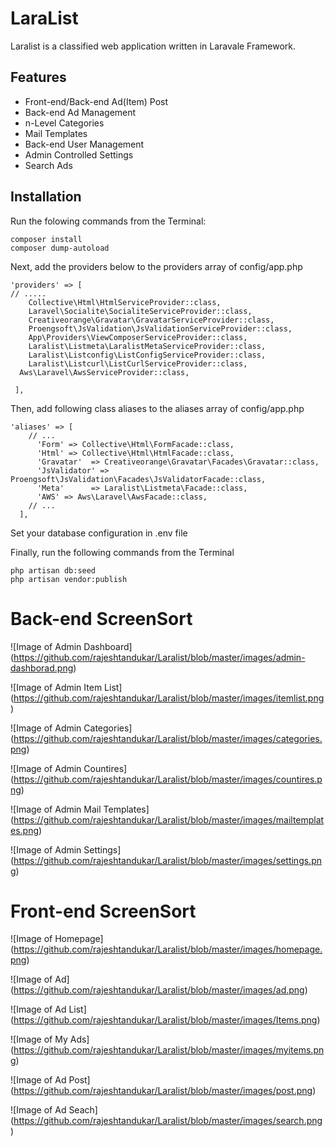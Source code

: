 # LaraList

Laralist is a classified web application written in Laravale Framework.

## Features
* Front-end/Back-end Ad(Item) Post
* Back-end Ad Management
* n-Level Categories
* Mail Templates
* Back-end User Management
* Admin Controlled Settings
* Search Ads

## Installation
Run the folowing commands from the Terminal:
```
composer install
composer dump-autoload
```

Next, add the providers below to the providers array of config/app.php
```
'providers' => [
// .....
 	Collective\Html\HtmlServiceProvider::class,
 	Laravel\Socialite\SocialiteServiceProvider::class,
 	Creativeorange\Gravatar\GravatarServiceProvider::class,
 	Proengsoft\JsValidation\JsValidationServiceProvider::class, 
    App\Providers\ViewComposerServiceProvider::class,
 	Laralist\Listmeta\LaralistMetaServiceProvider::class, 
 	Laralist\Listconfig\ListConfigServiceProvider::class,
 	Laralist\Listcurl\ListCurlServiceProvider::class,
  Aws\Laravel\AwsServiceProvider::class,

 ],  
```
Then, add following class aliases to the aliases array of config/app.php
```
'aliases' => [
    // ...
      'Form' => Collective\Html\FormFacade::class,
      'Html' => Collective\Html\HtmlFacade::class,
      'Gravatar'  => Creativeorange\Gravatar\Facades\Gravatar::class,
      'JsValidator' => Proengsoft\JsValidation\Facades\JsValidatorFacade::class,
      'Meta'      => Laralist\Listmeta\Facade::class,
      'AWS' => Aws\Laravel\AwsFacade::class,  
    // ...
  ],
```
Set your database configuration in .env file

Finally, run the following commands from the Terminal
```
php artisan db:seed
php artisan vendor:publish
```

# Back-end ScreenSort
  ![Image of Admin Dashboard]
  (https://github.com/rajeshtandukar/Laralist/blob/master/images/admin-dashborad.png)

  ![Image of Admin Item List]
  (https://github.com/rajeshtandukar/Laralist/blob/master/images/itemlist.png)

  ![Image of Admin Categories]
  (https://github.com/rajeshtandukar/Laralist/blob/master/images/categories.png)

  ![Image of Admin Countires]
  (https://github.com/rajeshtandukar/Laralist/blob/master/images/countires.png)

  ![Image of Admin Mail Templates]
  (https://github.com/rajeshtandukar/Laralist/blob/master/images/mailtemplates.png)

  ![Image of Admin Settings]
  (https://github.com/rajeshtandukar/Laralist/blob/master/images/settings.png)

# Front-end ScreenSort
  ![Image of Homepage]
  (https://github.com/rajeshtandukar/Laralist/blob/master/images/homepage.png)

  ![Image of Ad]
  (https://github.com/rajeshtandukar/Laralist/blob/master/images/ad.png)

  ![Image of Ad List]
  (https://github.com/rajeshtandukar/Laralist/blob/master/images/Items.png)

  ![Image of My Ads]
  (https://github.com/rajeshtandukar/Laralist/blob/master/images/myitems.png)

  ![Image of Ad Post]
  (https://github.com/rajeshtandukar/Laralist/blob/master/images/post.png)

  ![Image of Ad Seach]
  (https://github.com/rajeshtandukar/Laralist/blob/master/images/search.png)
